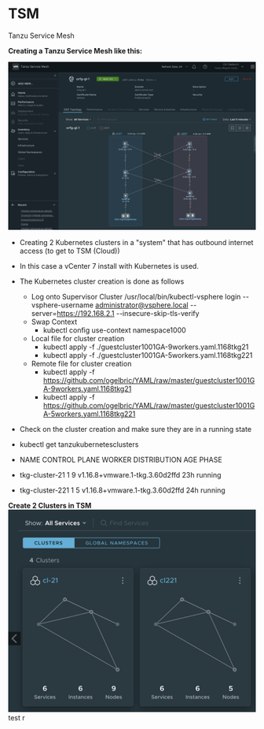 # TSM
Tanzu Service Mesh

**Creating a Tanzu Service Mesh like this:**

![GitHub](GlobalNameSpace.png)

* Creating 2 Kubernetes clusters in a "system" that has outbound internet access (to get to TSM (Cloud))
* In this case a vCenter 7 install with Kubernetes is used.

* The Kubernetes cluster creation is done as follows 
  * Log onto Supervisor Cluster
    /usr/local/bin/kubectl-vsphere login --vsphere-username administrator@vsphere.local --server=https://192.168.2.1 --insecure-skip-tls-verify
  * Swap Context
    * kubectl config use-context namespace1000
  * Local file for cluster creation
    * kubectl apply -f ./guestcluster1001GA-9workers.yaml.1168tkg21
    * kubectl apply -f ./guestcluster1001GA-5workers.yaml.1168tkg221
  * Remote file for cluster creation
    * kubectl apply -f https://github.com/ogelbric/YAML/raw/master/guestcluster1001GA-9workers.yaml.1168tkg21
    * kubectl apply -f https://github.com/ogelbric/YAML/raw/master/guestcluster1001GA-5workers.yaml.1168tkg221
    
* Check on the cluster creation and make sure they are in a running state
 * kubectl get tanzukubernetesclusters
  * NAME              CONTROL PLANE   WORKER   DISTRIBUTION                      AGE   PHASE
  * tkg-cluster-21    1               9        v1.16.8+vmware.1-tkg.3.60d2ffd    23h   running
  * tkg-cluster-221   1               5        v1.16.8+vmware.1-tkg.3.60d2ffd    24h   running
  
  
  
    
**Create 2 Clusters in TSM**
![GitHub](2clusters.png)
test r



